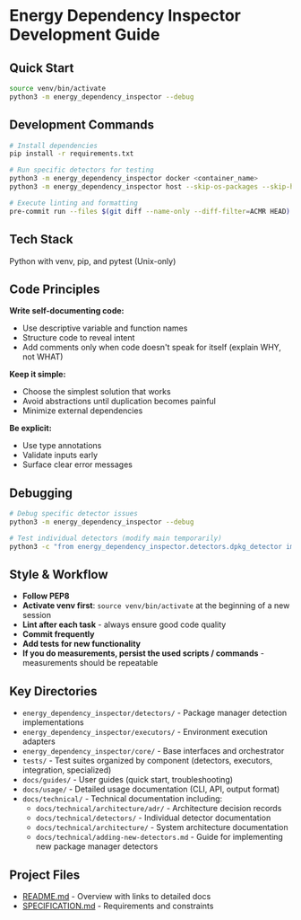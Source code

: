 # Energy Dependency Inspector Development Guide

## Quick Start

```bash
source venv/bin/activate
python3 -m energy_dependency_inspector --debug
```

## Development Commands

```bash
# Install dependencies
pip install -r requirements.txt

# Run specific detectors for testing
python3 -m energy_dependency_inspector docker <container_name>
python3 -m energy_dependency_inspector host --skip-os-packages --skip-hash-collection

# Execute linting and formatting
pre-commit run --files $(git diff --name-only --diff-filter=ACMR HEAD)
```

## Tech Stack

Python with venv, pip, and pytest (Unix-only)

## Code Principles

**Write self-documenting code:**

- Use descriptive variable and function names
- Structure code to reveal intent
- Add comments only when code doesn't speak for itself (explain WHY, not WHAT)

**Keep it simple:**

- Choose the simplest solution that works
- Avoid abstractions until duplication becomes painful
- Minimize external dependencies

**Be explicit:**

- Use type annotations
- Validate inputs early
- Surface clear error messages

## Debugging

```bash
# Debug specific detector issues
python3 -m energy_dependency_inspector --debug

# Test individual detectors (modify main temporarily)
python3 -c "from energy_dependency_inspector.detectors.dpkg_detector import DpkgDetector; print(DpkgDetector().get_name())"
```

## Style & Workflow

- **Follow PEP8**
- **Activate venv first**: `source venv/bin/activate` at the beginning of a new session
- **Lint after each task** - always ensure good code quality
- **Commit frequently**
- **Add tests for new functionality**
- **If you do measurements, persist the used scripts / commands** - measurements should be repeatable

## Key Directories

- `energy_dependency_inspector/detectors/` - Package manager detection implementations
- `energy_dependency_inspector/executors/` - Environment execution adapters
- `energy_dependency_inspector/core/` - Base interfaces and orchestrator
- `tests/` - Test suites organized by component (detectors, executors, integration, specialized)
- `docs/guides/` - User guides (quick start, troubleshooting)
- `docs/usage/` - Detailed usage documentation (CLI, API, output format)
- `docs/technical/` - Technical documentation including:
  - `docs/technical/architecture/adr/` - Architecture decision records
  - `docs/technical/detectors/` - Individual detector documentation
  - `docs/technical/architecture/` - System architecture documentation
  - `docs/technical/adding-new-detectors.md` - Guide for implementing new package manager detectors

## Project Files

- [README.md](./README.md) - Overview with links to detailed docs
- [SPECIFICATION.md](./SPECIFICATION.md) - Requirements and constraints
